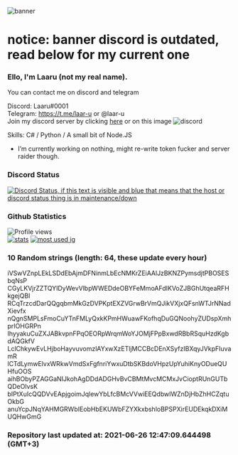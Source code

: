 
![banner](https://raw.githubusercontent.com/stop-bark/stop-bark/master/banner4.png)
# notice: banner discord is outdated, read below for my current one


### Ello, I'm Laaru (not my real name).

You can contact me on discord and telegram  

Discord: Laaru#0001  
Telegram: https://t.me/laar-u or @laar-u  
Join my discord server by clicking [here](https://discord.gg/invite/monk) or on this image ![discord](https://discord.com/api/guilds/848458923136122901/embed.png)

Skills: C# / Python / A small bit of Node.JS  

- I’m currently working on nothing, might re-write token fucker and server raider though.

### Discord Status
[![Discord Status, if this text is visible and blue that means that the host or discord status thing is in maintenance/down](https://discord.c99.nl/widget/theme-4/739824148267925565.png)](https://discord.c99.nl/)

### Github Statistics
![Profile views](https://komarev.com/ghpvc/?username=Laar-u) <br> [![stats](https://github-readme-stats.vercel.app/api?username=Laar-u&show_icons=true&theme=synthwave)](https://github.com/anuraghazra/github-readme-stats) [![most used ig](https://github-readme-stats.vercel.app/api/top-langs/?username=Laar-u&layout=compact&theme=synthwave&show_icons=true&langs_count=10)]((https://github.com/anuraghazra/github-readme-stats))

### 10 Random strings (length: 64, these update every hour)
iVSwVZnpLEkLSDdEbAjmDFNinmLbEcNMKrZEiAAlJzBKNZPymsdjtPBOSESbqNsP
CGyLKVjrZZTQYIDyWevVlbpWWEDdeOBYFeMmoAFdIKVoZJBGhUtqeaRFHkgejQBI
RCqTrzcdDarQQgqbmMkGzDVPKptEXZVGrwBrVmQJikVXjxQFsnWTJrNNadXievfx
nQgnSMPLsFmoCuYTnFMLyQxkKPmHWuawFKofhqDuGQNoohyZUDspXmhprIOHGRPn
IhyyakuCuZXJABkvpnFPqOEORpWrqmWoYJOMjFPpBxwdRBbRSquHzdKgbdAQGkfV
LclChkywEvLHjboHayvuvomzlAYxwXzETljMCCBcDEnXSyfzIBXqyJVkpFIuvamR
lCTdLymwElvxWRkwVmdSxFgfnriYwxuDtbSKBdoVHpzUpYuhiKnyODueQUHfuOOS
aihBObyPZAGGaNIJkohAgDDdADGHvBvCBMtMvcMCMxJvCioptRUnGUTbQDeOlvsK
bIPtXuIcQQDVvEApjgoimJqlewYbLfcBMcVVwiEEQdbwIWZnDjHbZhHCZqtuOkbG
anuYcpJNqYAHMGRWbIEobHbEKUWbFZYXkxbshloBPSPXirEUDEkqkDXiMUQHwGmG

### Repository last updated at: 2021-06-26 12:47:09.644498 (GMT+3)
